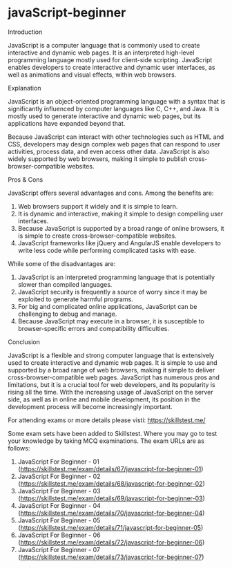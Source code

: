 # javaScript-beginner
Introduction

JavaScript is a computer language that is commonly used to create interactive and dynamic web pages. It is an interpreted high-level programming language mostly used for client-side scripting. JavaScript enables developers to create interactive and dynamic user interfaces, as well as animations and visual effects, within web browsers.

Explanation

JavaScript is an object-oriented programming language with a syntax that is significantly influenced by computer languages like C, C++, and Java. It is mostly used to generate interactive and dynamic web pages, but its applications have expanded beyond that.

Because JavaScript can interact with other technologies such as HTML and CSS, developers may design complex web pages that can respond to user activities, process data, and even access other data. JavaScript is also widely supported by web browsers, making it simple to publish cross-browser-compatible websites.

Pros & Cons

JavaScript offers several advantages and cons. Among the benefits are:
1. Web browsers support it widely and it is simple to learn.
2. It is dynamic and interactive, making it simple to design compelling user interfaces.
3. Because JavaScript is supported by a broad range of online browsers, it is simple to create cross-browser-compatible websites.
4. JavaScript frameworks like jQuery and AngularJS enable developers to write less code while performing complicated tasks with ease.

While some of the disadvantages are:
1. JavaScript is an interpreted programming language that is potentially slower than compiled languages.
2. JavaScript security is frequently a source of worry since it may be exploited to generate harmful programs.
3. For big and complicated online applications, JavaScript can be challenging to debug and manage.
4. Because JavaScript may execute in a browser, it is susceptible to browser-specific errors and compatibility difficulties.

Conclusion

JavaScript is a flexible and strong computer language that is extensively used to create interactive and dynamic web pages. It is simple to use and supported by a broad range of web browsers, making it simple to deliver cross-browser-compatible web pages. JavaScript has numerous pros and limitations, but it is a crucial tool for web developers, and its popularity is rising all the time. With the increasing usage of JavaScript on the server side, as well as in online and mobile development, its position in the development process will become increasingly important.

For attending exams or more details please visti: https://skillstest.me/

Some exam sets have been added to Skillstest. Where you may go to test your knowledge by taking MCQ examinations. The exam URLs are as follows:

1) JavaScript For Beginner - 01 (https://skillstest.me/exam/details/67/javascript-for-beginner-01)
2) JavaScript For Beginner - 02 (https://skillstest.me/exam/details/68/javascript-for-beginner-02)
3) JavaScript For Beginner - 03 (https://skillstest.me/exam/details/69/javascript-for-beginner-03)
4) JavaScript For Beginner - 04 (https://skillstest.me/exam/details/70/javascript-for-beginner-04)
5) JavaScript For Beginner - 05 (https://skillstest.me/exam/details/71/javascript-for-beginner-05)
6) JavaScript For Beginner - 06 (https://skillstest.me/exam/details/72/javascript-for-beginner-06)
7) JavaScript For Beginner - 07 (https://skillstest.me/exam/details/73/javascript-for-beginner-07)
